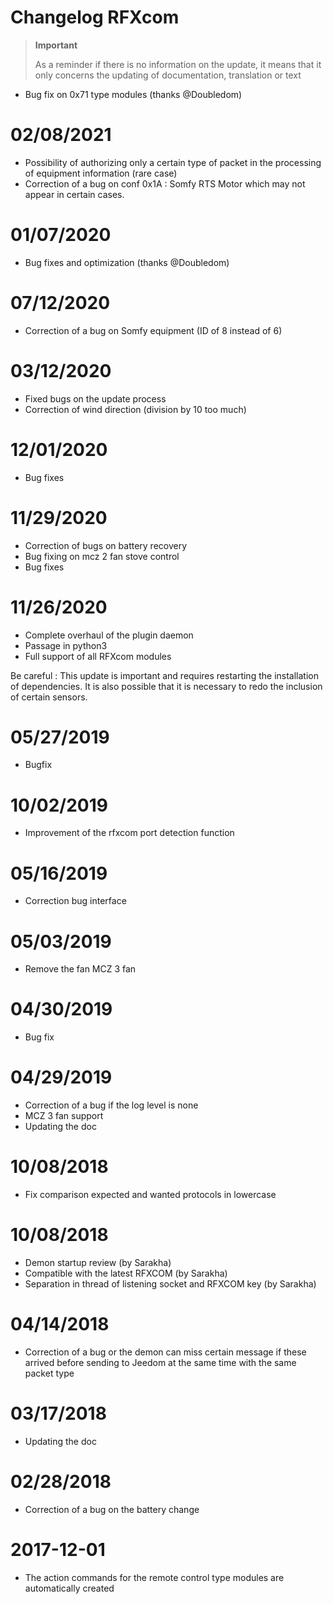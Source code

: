# Changelog RFXcom

>**Important**
>
>As a reminder if there is no information on the update, it means that it only concerns the updating of documentation, translation or text


- Bug fix on 0x71 type modules (thanks @Doubledom)

# 02/08/2021

- Possibility of authorizing only a certain type of packet in the processing of equipment information (rare case)
- Correction of a bug on conf 0x1A : Somfy RTS Motor which may not appear in certain cases.

# 01/07/2020

- Bug fixes and optimization (thanks @Doubledom)

# 07/12/2020

- Correction of a bug on Somfy equipment (ID of 8 instead of 6)

# 03/12/2020

- Fixed bugs on the update process
- Correction of wind direction (division by 10 too much)


# 12/01/2020

- Bug fixes

# 11/29/2020

- Correction of bugs on battery recovery
- Bug fixing on mcz 2 fan stove control
- Bug fixes

# 11/26/2020

- Complete overhaul of the plugin daemon
- Passage in python3
- Full support of all RFXcom modules

Be careful : This update is important and requires restarting the installation of dependencies. It is also possible that it is necessary to redo the inclusion of certain sensors.

# 05/27/2019

- Bugfix

# 10/02/2019

- Improvement of the rfxcom port detection function

# 05/16/2019

- Correction bug interface

# 05/03/2019

- Remove the fan MCZ 3 fan

# 04/30/2019

- Bug fix

# 04/29/2019

- Correction of a bug if the log level is none
- MCZ 3 fan support
- Updating the doc

# 10/08/2018

- Fix comparison expected and wanted protocols in lowercase

# 10/08/2018

- Demon startup review (by Sarakha)
- Compatible with the latest RFXCOM (by Sarakha)
- Separation in thread of listening socket and RFXCOM key (by Sarakha)

# 04/14/2018

- Correction of a bug or the demon can miss certain message if these arrived before sending to Jeedom at the same time with the same packet type

# 03/17/2018

- Updating the doc

# 02/28/2018

- Correction of a bug on the battery change

# 2017-12-01

-   The action commands for the remote control type modules are
    automatically created
